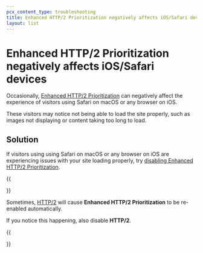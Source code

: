 ```yaml
---
pcx_content_type: troubleshooting
title: Enhanced HTTP/2 Prioritization negatively affects iOS/Safari devices
layout: list
---
```


# Enhanced HTTP/2 Prioritization negatively affects iOS/Safari devices

Occasionally, [Enhanced HTTP/2 Prioritization](/speed/optimization/protocol/enhanced-http2-prioritization/) can negatively affect the experience of visitors using Safari on macOS or any browser on iOS.

These visitors may notice not being able to load the site properly, such as images not displaying or content taking too long to load.

## Solution

If visitors using using Safari on macOS or any browser on iOS are experiencing issues with your site loading properly, try [disabling Enhanced HTTP/2 Prioritization](/speed/optimization/protocol/enhanced-http2-prioritization/#enable-enhanced-http2-prioritization).

{{<Aside type="note">}}

Sometimes, [HTTP/2](/network/understanding-cloudflare-http2-and-http3-support/#http2) will cause **Enhanced HTTP/2 Prioritization** to be re-enabled automatically.

If you notice this happening, also disable **HTTP/2**.

{{</Aside>}}